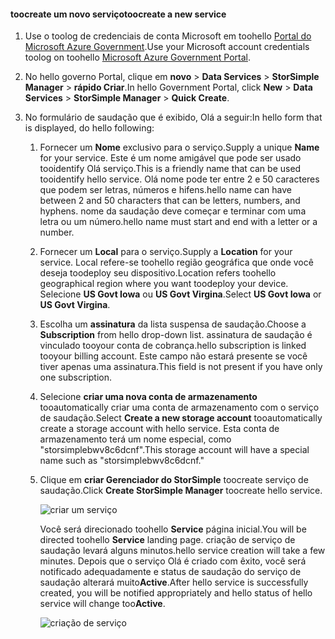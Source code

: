 <!--author=SharS last changed: 9/17/15-->


#### <a name="toocreate-a-new-service"></a><span data-ttu-id="67b22-101">toocreate um novo serviço</span><span class="sxs-lookup"><span data-stu-id="67b22-101">toocreate a new service</span></span>
1. <span data-ttu-id="67b22-102">Use o toolog de credenciais de conta Microsoft em toohello [Portal do Microsoft Azure Government](https://manage.windowsazure.us/).</span><span class="sxs-lookup"><span data-stu-id="67b22-102">Use your Microsoft account credentials toolog on toohello [Microsoft Azure Government Portal](https://manage.windowsazure.us/).</span></span>
2. <span data-ttu-id="67b22-103">No hello governo Portal, clique em **novo** > **Data Services** > **StorSimple Manager** > **rápido Criar**.</span><span class="sxs-lookup"><span data-stu-id="67b22-103">In hello Government Portal, click **New** > **Data Services** > **StorSimple Manager** > **Quick Create**.</span></span>
3. <span data-ttu-id="67b22-104">No formulário de saudação que é exibido, Olá a seguir:</span><span class="sxs-lookup"><span data-stu-id="67b22-104">In hello form that is displayed, do hello following:</span></span>
   
   1. <span data-ttu-id="67b22-105">Fornecer um **Nome** exclusivo para o serviço.</span><span class="sxs-lookup"><span data-stu-id="67b22-105">Supply a unique **Name** for your service.</span></span> <span data-ttu-id="67b22-106">Este é um nome amigável que pode ser usado tooidentify Olá serviço.</span><span class="sxs-lookup"><span data-stu-id="67b22-106">This is a friendly name that can be used tooidentify hello service.</span></span> <span data-ttu-id="67b22-107">Olá nome pode ter entre 2 e 50 caracteres que podem ser letras, números e hifens.</span><span class="sxs-lookup"><span data-stu-id="67b22-107">hello name can have between 2 and 50 characters that can be letters, numbers, and hyphens.</span></span> <span data-ttu-id="67b22-108">nome da saudação deve começar e terminar com uma letra ou um número.</span><span class="sxs-lookup"><span data-stu-id="67b22-108">hello name must start and end with a letter or a number.</span></span>
   2. <span data-ttu-id="67b22-109">Fornecer um **Local** para o serviço.</span><span class="sxs-lookup"><span data-stu-id="67b22-109">Supply a **Location** for your service.</span></span> <span data-ttu-id="67b22-110">Local refere-se toohello região geográfica que onde você deseja toodeploy seu dispositivo.</span><span class="sxs-lookup"><span data-stu-id="67b22-110">Location refers toohello geographical region where you want toodeploy your device.</span></span> <span data-ttu-id="67b22-111">Selecione **US Govt Iowa** ou **US Govt Virgina**.</span><span class="sxs-lookup"><span data-stu-id="67b22-111">Select **US Govt Iowa** or **US Govt Virgina**.</span></span>
   3. <span data-ttu-id="67b22-112">Escolha um **assinatura** da lista suspensa de saudação.</span><span class="sxs-lookup"><span data-stu-id="67b22-112">Choose a **Subscription** from hello drop-down list.</span></span> <span data-ttu-id="67b22-113">assinatura de saudação é vinculado tooyour conta de cobrança.</span><span class="sxs-lookup"><span data-stu-id="67b22-113">hello subscription is linked tooyour billing account.</span></span> <span data-ttu-id="67b22-114">Este campo não estará presente se você tiver apenas uma assinatura.</span><span class="sxs-lookup"><span data-stu-id="67b22-114">This field is not present if you have only one subscription.</span></span>
   4. <span data-ttu-id="67b22-115">Selecione **criar uma nova conta de armazenamento** tooautomatically criar uma conta de armazenamento com o serviço de saudação.</span><span class="sxs-lookup"><span data-stu-id="67b22-115">Select **Create a new storage account** tooautomatically create a storage account with hello service.</span></span> <span data-ttu-id="67b22-116">Esta conta de armazenamento terá um nome especial, como "storsimplebwv8c6dcnf".</span><span class="sxs-lookup"><span data-stu-id="67b22-116">This storage account will have a special name such as "storsimplebwv8c6dcnf."</span></span>
   5. <span data-ttu-id="67b22-117">Clique em **criar Gerenciador do StorSimple** toocreate serviço de saudação.</span><span class="sxs-lookup"><span data-stu-id="67b22-117">Click **Create StorSimple Manager** toocreate hello service.</span></span>
      
       ![criar um serviço](./media/storsimple-create-new-service-gov/HCS_CreateAService-gov-include.png)
      
      <span data-ttu-id="67b22-119">Você será direcionado toohello **Service** página inicial.</span><span class="sxs-lookup"><span data-stu-id="67b22-119">You will be directed toohello **Service** landing page.</span></span> <span data-ttu-id="67b22-120">criação de serviço de saudação levará alguns minutos.</span><span class="sxs-lookup"><span data-stu-id="67b22-120">hello service creation will take a few minutes.</span></span> <span data-ttu-id="67b22-121">Depois que o serviço Olá é criado com êxito, você será notificado adequadamente e status de saudação do serviço de saudação alterará muito**Active**.</span><span class="sxs-lookup"><span data-stu-id="67b22-121">After hello service is successfully created, you will be notified appropriately and hello status of hello service will change too**Active**.</span></span>
      
       ![criação de serviço](./media/storsimple-create-new-service-gov/HCS_StorSimpleManagerServicePage-gov-include.png)

